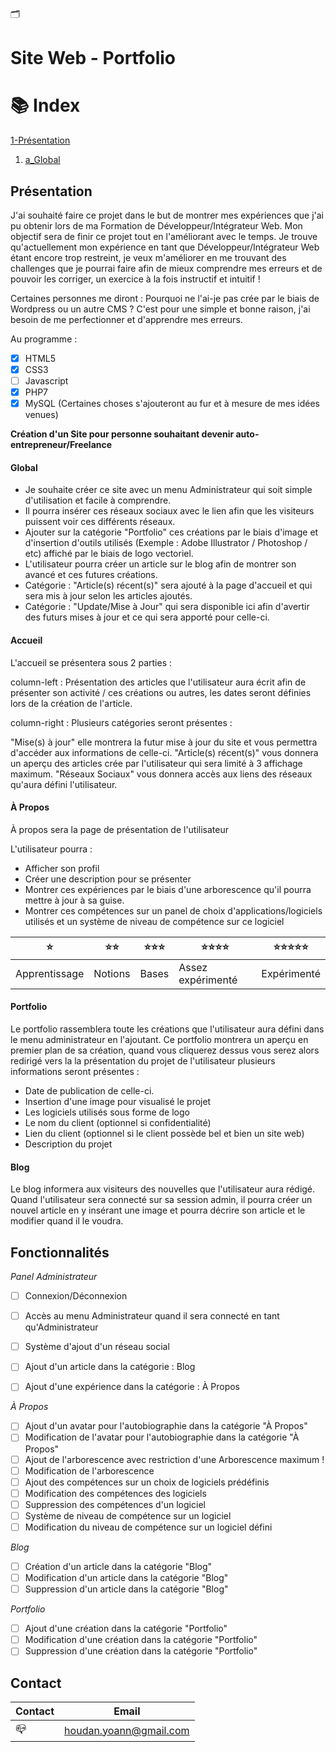 🗂 
# Site Web - Portfolio

# 📚 Index

[1-Présentation](https://github.com/HoudanYoann/Portfolio#pr%C3%A9sentation)
1. [a_Global](https://github.com/HoudanYoann/Portfolio#global)

## Présentation 

J'ai souhaité faire ce projet dans le but de montrer mes expériences que j'ai pu obtenir lors de ma Formation de Développeur/Intégrateur Web.
Mon objectif sera de finir ce projet tout en l'améliorant avec le temps.
Je trouve qu'actuellement mon expérience en tant que Développeur/Intégrateur Web étant encore trop restreint, je veux m'améliorer en me trouvant des challenges que je pourrai faire afin de mieux comprendre mes erreurs et de pouvoir les corriger, un exercice à la fois instructif et intuitif !

Certaines personnes me diront : Pourquoi ne l'ai-je pas crée par le biais de Wordpress ou un autre CMS ? C'est pour une simple et bonne raison, j'ai besoin de me perfectionner et d'apprendre mes erreurs. 

Au programme : 
- [x] HTML5
- [x] CSS3
- [ ] Javascript
- [x] PHP7
- [x] MySQL
(Certaines choses s'ajouteront au fur et à mesure de mes idées venues)

**Création d'un Site pour personne souhaitant devenir auto-entrepreneur/Freelance**

#### Global
- Je souhaite créer ce site avec un menu Administrateur qui soit simple d'utilisation et facile à comprendre.
- Il pourra insérer ces réseaux sociaux avec le lien afin que les visiteurs puissent voir ces différents réseaux.
- Ajouter sur la catégorie "Portfolio" ces créations par le biais d'image et d'insertion d'outils utilisés (Exemple : Adobe Illustrator / Photoshop / etc) affiché par le biais de logo vectoriel.
- L'utilisateur pourra créer un article sur le blog afin de montrer son avancé et ces futures créations.
- Catégorie : "Article(s) récent(s)" sera ajouté à la page d'accueil et qui sera mis à jour selon les articles ajoutés.
- Catégorie : "Update/Mise à Jour" qui sera disponible ici afin d'avertir des futurs mises à jour et ce qui sera apporté pour celle-ci.


#### Accueil

L'accueil se présentera sous 2 parties : 

column-left   : Présentation des articles que l'utilisateur aura écrit afin de présenter son activité / ces créations ou autres, les dates seront définies lors de la création de l'article.

column-right  : Plusieurs catégories seront présentes : 

"Mise(s) à jour" elle montrera la futur mise à jour du site et vous permettra d'accéder aux informations de celle-ci.
"Article(s) récent(s)" vous donnera un aperçu des articles crée par l'utilisateur qui sera limité à 3 affichage maximum.
"Réseaux Sociaux" vous donnera accès aux liens des réseaux qu'aura défini l'utilisateur.

#### À Propos

À propos sera la page de présentation de l'utilisateur

L'utilisateur pourra : 

- Afficher son profil 
- Créer une description pour se présenter
- Montrer ces expériences par le biais d'une arborescence qu'il pourra mettre à jour à sa guise.
- Montrer ces compétences sur un panel de choix d'applications/logiciels utilisés et un système de niveau de compétence sur ce logiciel

⭐ | ⭐⭐ | ⭐⭐⭐ | ⭐⭐⭐⭐ | ⭐⭐⭐⭐⭐
------------ | ------------- | ------------- | ------------- | -------------
Apprentissage | Notions | Bases | Assez expérimenté | Expérimenté


#### Portfolio

Le portfolio rassemblera toute les créations que l'utilisateur aura défini dans le menu administrateur en l'ajoutant.
Ce portfolio montrera un aperçu en premier plan de sa création, quand vous cliquerez dessus vous serez alors redirigé vers la la présentation du projet de l'utilisateur plusieurs informations seront présentes :
- Date de publication de celle-ci.
- Insertion d'une image pour visualisé le projet
- Les logiciels utilisés sous forme de logo
- Le nom du client (optionnel si confidentialité)
- Lien du client (optionnel si le client possède bel et bien un site web)
- Description du projet

#### Blog

Le blog informera aux visiteurs des nouvelles que l'utilisateur aura rédigé.
Quand l'utilisateur sera connecté sur sa session admin, il pourra créer un nouvel article en y insérant une image et pourra décrire son article et le modifier quand il le voudra.


## Fonctionnalités

*Panel Administrateur*
- [ ] Connexion/Déconnexion
- [ ] Accès au menu Administrateur quand il sera connecté en tant qu'Administrateur
- [ ] Système d'ajout d'un réseau social
- [ ] Ajout d'un article dans la catégorie : Blog
- [ ] Ajout d'une expérience dans la catégorie : À Propos


*À Propos*
- [ ] Ajout d'un avatar pour l'autobiographie dans la catégorie "À Propos"
- [ ] Modification de l'avatar pour l'autobiographie dans la catégorie "À Propos"
- [ ] Ajout de l'arborescence avec restriction d'une Arborescence maximum !
- [ ] Modification de l'arborescence
- [ ] Ajout des compétences sur un choix de logiciels prédéfinis
- [ ] Modification des compétences des logiciels
- [ ] Suppression des compétences d'un logiciel
- [ ] Système de niveau de compétence sur un logiciel
- [ ] Modification du niveau de compétence sur un logiciel défini

*Blog*
- [ ] Création d'un article dans la catégorie "Blog"
- [ ] Modification d'un article dans la catégorie "Blog"
- [ ] Suppression d'un article dans la catégorie "Blog"

*Portfolio*
- [ ] Ajout d'une création dans la catégorie "Portfolio"
- [ ] Modification d'une création dans la catégorie "Portfolio"
- [ ] Suppression d'une création dans la catégorie "Portfolio"

## Contact 

Contact | Email
------------ | -------------
📪 | houdan.yoann@gmail.com
